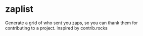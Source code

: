 # zaplist

Generate a grid of who sent you zaps, so you can thank them for contributing to a project. Inspired by contrib.rocks
